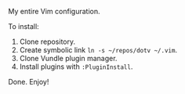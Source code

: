 My entire Vim configuration.

To install:
1. Clone repository.
2. Create symbolic link `ln -s ~/repos/dotv ~/.vim`.
3. Clone Vundle plugin manager.
4. Install plugins with `:PluginInstall`.

Done. Enjoy!
